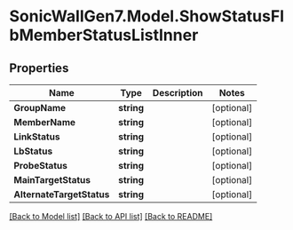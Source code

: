 # SonicWallGen7.Model.ShowStatusFlbMemberStatusListInner

## Properties

Name | Type | Description | Notes
------------ | ------------- | ------------- | -------------
**GroupName** | **string** |  | [optional] 
**MemberName** | **string** |  | [optional] 
**LinkStatus** | **string** |  | [optional] 
**LbStatus** | **string** |  | [optional] 
**ProbeStatus** | **string** |  | [optional] 
**MainTargetStatus** | **string** |  | [optional] 
**AlternateTargetStatus** | **string** |  | [optional] 

[[Back to Model list]](../README.md#documentation-for-models) [[Back to API list]](../README.md#documentation-for-api-endpoints) [[Back to README]](../README.md)

